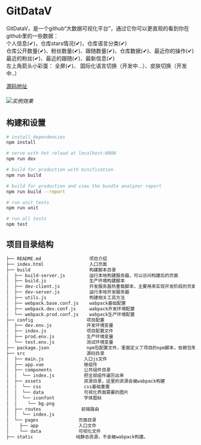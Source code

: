 # GitDataV

 GitDataV，是一个github“大数据可视化平台”，通过它你可以更直观的看到你在github里的一些数据：  
 个人信息(✔)，仓库stars情况(✔)，仓库语言分类(✔)  
 仓库公开数量(✔)、粉丝数量(✔)、跟随数量(✔)、仓库数据(✔)、最近你的操作(✔)  
 最近的粉丝(✔)、最近的跟随(✔)、最新信息(✔)  
左上角箭头小彩蛋： 全屏(✔)、 国际化语言切换（开发中...）、皮肤切换（开发中..） 

 
[源码地址](https://github.com/HongqingCao/GitDataV)

###### ![实例效果](https://user-gold-cdn.xitu.io/2018/8/24/1656c59629551995?w=1954&h=934&f=gif&s=3919397)
 
## 构建和设置

``` bash
# install dependencies
npm install

# serve with hot reload at localhost:8080
npm run dev

# build for production with minification
npm run build

# build for production and view the bundle analyzer report
npm run build --report

# run unit tests
npm run unit

# run all tests
npm test
```

## 项目目录结构  

``` bash
├── README.md                  项目介绍
├── index.html                 入口页面
├── build                      构建脚本目录
│  ├── build-server.js         运行本地构建服务器，可以访问构建后的页面
│  ├── build.js                生产环境构建脚本
│  ├── dev-client.js           开发服务器热重载脚本，主要用来实现开发阶段的页面自动刷新
│  ├── dev-server.js           运行本地开发服务器
│  ├── utils.js                构建相关工具方法
│  ├── webpack.base.conf.js    wabpack基础配置
│  ├── webpack.dev.conf.js     wabpack开发环境配置
│  └── webpack.prod.conf.js    wabpack生产环境配置
├── config                    项目配置
│  ├── dev.env.js             开发环境变量
│  ├── index.js               项目配置文件
│  ├── prod.env.js            生产环境变量
│  └── test.env.js            测试环境变量
├── package.json              npm包配置文件，里面定义了项目的npm脚本，依赖包等信息
├── src                       源码目录  
│  ├── main.js               入口js文件
│  ├── app.vue               根组件
│  ├── components            公共组件目录
│  │  └── index.js           把全部组件遍历出来
│  ├── assets                资源目录，这里的资源会被wabpack构建
│  │  └── css                css基础重置
│  │  └── data               可视化界面需要的图片
│  │  └── iconfont           字体图标
│  │    └── bg.png
│  ├── routes               前端路由
│  │  └── index.js
│  └── pages               页面目录
│    ├── app               入口文件
│    └── data              可视化文件
├── static                纯静态资源，不会被wabpack构建。
```